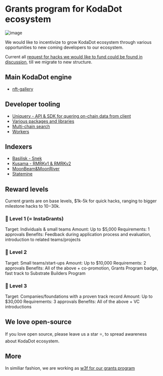 # Grants program for KodaDot ecosystem
![image](https://user-images.githubusercontent.com/5887929/216964045-a96d4015-daf2-47d7-a588-3874b923cb0f.png)

We would like to incentivize to grow KodaDot ecosystem through various opportunities to new coming developers to our ecosystem. 


Current all [request for hacks we would like to fund could be found in discussion](https://github.com/kodadot/grants/discussions/2), till we migrate to new structure.

## Main KodaDot engine
- [nft-gallery](https://github.com/kodadot/nft-gallery)

## Developer tooling
- [Uniquery - API & SDK for quering on-chain data from client](https://github.com/kodadot/uniquery)
- [Various packages and libraries](https://github.com/kodadot/packages)
- [Multi-chain search](https://github.com/kodadot/polysearch)
- [Workers](https://github.com/kodadot/workers)

## Indexers
- [Basilisk - Snek](https://github.com/kodadot/snek)
- [Kusama - RMRKv1 & RMRKv2](https://github.com/kodadot/rubick)
- [MoonBeam&MoonRiver](https://github.com/kodadot/click)
- [Statemine](https://github.com/kodadot/unique)


Reward levels
---
Current grants are on base levels, $1k-5k for quick hacks, ranging to bigger milestone hacks to $10-$30k.

### 🐣 Level 1 (= InstaGrants)

Target: Individuals & small teams
Amount: Up to $5,000
Requirements: 1 approvals
Benefits: Feedback during application process and evaluation, introduction to related teams/projects

### 🐤 Level 2

Target: Small teams/start-ups
Amount: Up to $10,000
Requirements: 2 approvals
Benefits: All of the above + co-promotion, Grants Program badge, fast track to Substrate Builders Program

### 🐓 Level 3

Target: Companies/foundations with a proven track record
Amount: Up to $30,000
Requirements: 3 approvals
Benefits: All of the above + VC introductions


We love open-source
---
If you love open source, please leave us a star ⭐️, to spread awareness about KodaDot ecosystem.


More
---
In similiar fashion, we are working as [w3f for our grants program](https://github.com/w3f/Grants-Program)
